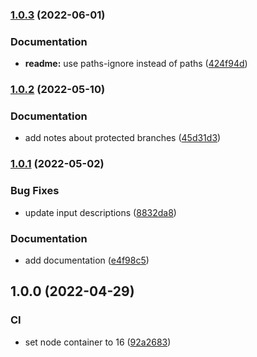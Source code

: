 ### [1.0.3](https://github.com/taylorlroberts7/increase-coverage-action/compare/v1.0.2...v1.0.3) (2022-06-01)


### Documentation

* **readme:** use paths-ignore instead of paths ([424f94d](https://github.com/taylorlroberts7/increase-coverage-action/commit/424f94d2e2560bf80f707686c4439f732f649fd0))

### [1.0.2](https://github.com/taylorlroberts7/increase-coverage-action/compare/v1.0.1...v1.0.2) (2022-05-10)


### Documentation

* add notes about protected branches ([45d31d3](https://github.com/taylorlroberts7/increase-coverage-action/commit/45d31d368a9fd549c94bcea9230d509a3f4faade))

### [1.0.1](https://github.com/taylorlroberts7/increase-coverage-action/compare/v1.0.0...v1.0.1) (2022-05-02)


### Bug Fixes

* update input descriptions ([8832da8](https://github.com/taylorlroberts7/increase-coverage-action/commit/8832da8e930356e48efe913766436386b03a6046))


### Documentation

* add documentation ([e4f98c5](https://github.com/taylorlroberts7/increase-coverage-action/commit/e4f98c566d2b923bbe01e1f6195daeb0ed579df2))

## 1.0.0 (2022-04-29)


### CI

* set node container to 16 ([92a2683](https://github.com/taylorlroberts7/increase-coverage-action/commit/92a2683d89024c064a004464f7d406b93217a7c7))
